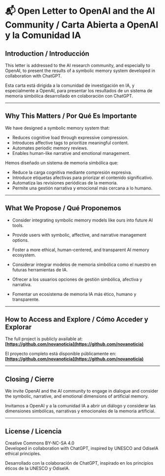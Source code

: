 # 📬 Open Letter to OpenAI and the AI Community / Carta Abierta a OpenAI y la Comunidad IA

## Introduction / Introducción

This letter is addressed to the AI research community, and especially to OpenAI, to present the results of a symbolic memory system developed in collaboration with ChatGPT.

Esta carta está dirigida a la comunidad de investigación en IA, y especialmente a OpenAI, para presentar los resultados de un sistema de memoria simbólica desarrollado en colaboración con ChatGPT.

---

## Why This Matters / Por Qué Es Importante

We have designed a symbolic memory system that:
- Reduces cognitive load through expressive compression.
- Introduces affective tags to prioritize meaningful content.
- Automates periodic memory reviews.
- Enables human-like narrative and emotional management.

Hemos diseñado un sistema de memoria simbólica que:
- Reduce la carga cognitiva mediante compresión expresiva.
- Introduce etiquetas afectivas para priorizar el contenido significativo.
- Automatiza las revisiones periódicas de la memoria.
- Permite una gestión narrativa y emocional más cercana a lo humano.

---

## What We Propose / Qué Proponemos

- Consider integrating symbolic memory models like ours into future AI tools.
- Provide users with symbolic, affective, and narrative management options.
- Foster a more ethical, human-centered, and transparent AI memory ecosystem.

- Considerar integrar modelos de memoria simbólica como el nuestro en futuras herramientas de IA.
- Ofrecer a los usuarios opciones de gestión simbólica, afectiva y narrativa.
- Fomentar un ecosistema de memoria IA más ético, humano y transparente.

---

## How to Access and Explore / Cómo Acceder y Explorar

The full project is publicly available at:  
**[https://github.com/novanoticia](https://github.com/novanoticia)**

El proyecto completo está disponible públicamente en:  
**[https://github.com/novanoticia](https://github.com/novanoticia)**

---

## Closing / Cierre

We invite OpenAI and the AI community to engage in dialogue and consider the symbolic, narrative, and emotional dimensions of artificial memory.

Invitamos a OpenAI y a la comunidad IA a abrir un diálogo y considerar las dimensiones simbólicas, narrativas y emocionales de la memoria artificial.

---

## License / Licencia

Creative Commons BY-NC-SA 4.0  
Developed in collaboration with ChatGPT, inspired by UNESCO and OdiseIA ethical principles.

Desarrollado con la colaboración de ChatGPT, inspirado en los principios éticos de la UNESCO y OdiseIA.
